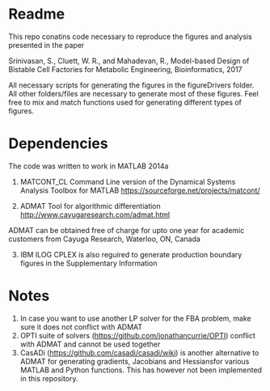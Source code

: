 # Readme
This repo conatins code necessary to reproduce the figures and analysis presented in the paper

Srinivasan, S., Cluett, W. R., and Mahadevan, R., Model-based Design of Bistable Cell Factories for Metabolic Engineering, Bioinformatics, 2017

All necessary scripts for generating the figures in the figureDrivers folder.
All other folders/files are necessary to generate most of these figures.
Feel free to mix and match functions used for generating different types of figures.

# Dependencies
The code was written to work in MATLAB 2014a

1. MATCONT_CL Command Line version of the Dynamical Systems Analysis Toolbox for MATLAB 
https://sourceforge.net/projects/matcont/

2. ADMAT Tool for algorithmic differentiation
http://www.cayugaresearch.com/admat.html

ADMAT can be obtained free of charge for upto one year for academic customers from Cayuga Research, Waterloo, ON, Canada

3. IBM ILOG CPLEX is also reguired to generate production boundary figures in the Supplementary Information

# Notes 
1. In case you want to use another LP solver for the FBA problem, make sure it does not conflict with ADMAT
2. OPTI suite of solvers (https://github.com/jonathancurrie/OPTI) conflict with ADMAT and cannot be used together
3. CasADi (https://github.com/casadi/casadi/wiki) is another alternative to ADMAT for generating gradients, Jacobians and Hessiansfor various MATLAB and Python functions. This has however not been implemented in this repository.
